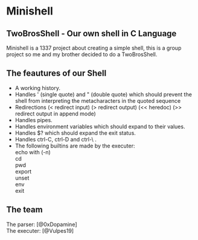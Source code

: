 # Minishell
## TwoBrosShell - Our own shell in C Language
Minishell is a 1337 project about creating a simple shell, this is a group project so me and my brother decided to do a TwoBrosShell.
## The feautures of our Shell
- A working history.
- Handles ' (single quote) and " (double quote) which should prevent the shell from interpreting the metacharacters in the quoted sequence
- Redirections (< redirect input) (> redirect output) (<< heredoc) (>> redirect output in append mode)
- Handles pipes.
- Handles environment variables which should expand to their values.
- Handles $? which should expand the exit status.
- Handles ctrl-C, ctrl-D and ctrl-\ .
- The following builtins are made by the executer:<br/>
  echo with (-n)<br/>
  cd<br/>
  pwd<br/>
  export<br/>
  unset<br/>
  env<br/>
  exit<br/>
## The team
The parser: [@0xDopamine]<br/>
The executer: [@Vulpes19]
